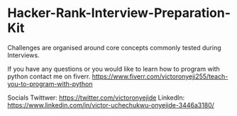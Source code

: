 # Hacker-Rank-Interview-Preparation-Kit
Challenges are organised around core concepts commonly tested during Interviews.

If you have any questions or you would like to learn how to program with python
contact me on fiverr. https://www.fiverr.com/victoronyeji255/teach-you-to-program-with-python



Socials
Twittwer: https://twitter.com/victoronyejide
LinkedIn: https://www.linkedin.com/in/victor-uchechukwu-onyejide-3446a3180/
